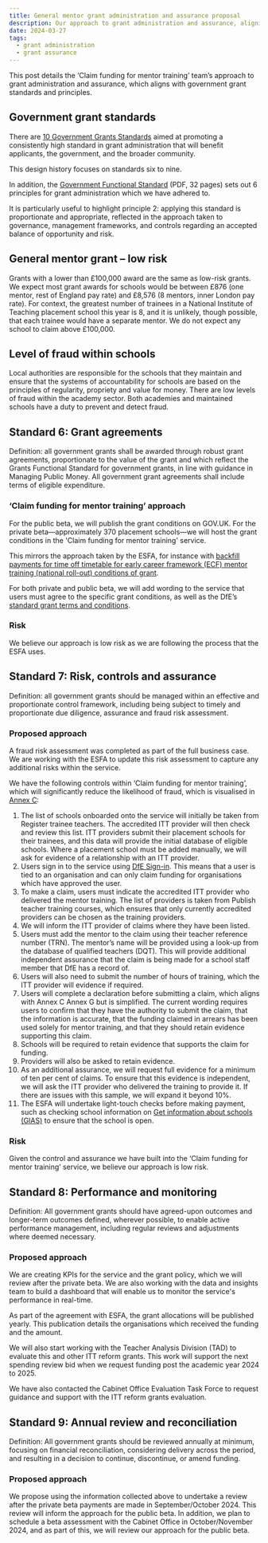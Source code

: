 ```yaml
---
title: General mentor grant administration and assurance proposal
description: Our approach to grant administration and assurance, aligning with government grant standards and principles
date: 2024-03-27
tags:
  - grant administration
  - grant assurance
---
```


This post details the ‘Claim funding for mentor training’ team’s approach to grant administration and assurance, which aligns with government grant standards and principles.

## Government grant standards

There are [10 Government Grants Standards](https://www.gov.uk/government/publications/grants-standards) aimed at promoting a consistently high standard in grant administration that will benefit applicants, the government, and the broader community.

This design history focuses on standards six to nine.

In addition, the [Government Functional Standard](https://assets.publishing.service.gov.uk/media/60f7fc0c8fa8f50c716bcd62/Final-CO_Govt_Functional_Std_GovS015_WEB.pdf) (PDF, 32 pages) sets out 6 principles for grant administration which we have adhered to.

It is particularly useful to highlight principle 2: applying this standard is proportionate and appropriate, reflected in the approach taken to governance, management frameworks, and controls regarding an accepted balance of opportunity and risk.

## General mentor grant – low risk

Grants with a lower than £100,000 award are the same as low-risk grants. We expect most grant awards for schools would be between £876 (one mentor, rest of England pay rate) and £8,576 (8 mentors, inner London pay rate). For context, the greatest number of trainees in a National Institute of Teaching placement school this year is 8, and it is unlikely, though possible, that each trainee would have a separate mentor. We do not expect any school to claim above £100,000.

## Level of fraud within schools

Local authorities are responsible for the schools that they maintain and ensure that the systems of accountability for schools are based on the principles of regularity, propriety and value for money. There are low levels of fraud within the academy sector. Both academies and maintained schools have a duty to prevent and detect fraud.

## Standard 6: Grant agreements

Definition: all government grants shall be awarded through robust grant agreements, proportionate to the value of the grant and which reflect the Grants Functional Standard for government grants, in line with guidance in Managing Public Money. All government grant agreements shall include terms of eligible expenditure.

### ‘Claim funding for mentor training’ approach

For the public beta, we will publish the grant conditions on GOV.UK. For the private beta—approximately 370 placement schools—we will host the grant conditions in the 'Claim funding for mentor training' service.

This mirrors the approach taken by the ESFA, for instance with [backfill payments for time off timetable for early career framework (ECF) mentor training (national roll-out) conditions of grant](https://www.gov.uk/government/publications/backfill-payments-for-time-off-timetable-for-early-career-framework-ecf-mentor-training-national-roll-out/backfill-payments-for-time-off-timetable-for-early-career-framework-ecf-mentor-training-national-roll-out).

For both private and public beta, we will add wording to the service that users must agree to the specific grant conditions, as well as the DfE’s [standard grant terms and conditions](https://www.gov.uk/government/publications/grant-funding-agreement-terms-and-conditions).

### Risk

We believe our approach is low risk as we are following the process that the ESFA uses.

## Standard 7: Risk, controls and assurance

Definition: all government grants should be managed within an effective and proportionate control framework, including being subject to timely and proportionate due diligence, assurance and fraud risk assessment.

### Proposed approach

A fraud risk assessment was completed as part of the full business case. We are working with the ESFA to update this risk assessment to capture any additional risks within the service.

We have the following controls within ‘Claim funding for mentor training’, which will significantly reduce the likelihood of fraud, which is visualised in [Annex C](#annex-c---use-of-dfe-services-to-validate-and-assure-the-information-provided-in-‘claim-funding-for-mentor-training’):

1. The list of schools onboarded onto the service will initially be taken from Register trainee teachers. The accredited ITT provider will then check and review this list. ITT providers submit their placement schools for their trainees, and this data will provide the initial database of eligible schools. Where a placement school must be added manually, we will ask for evidence of a relationship with an ITT provider.
2. Users sign in to the service using [DfE Sign-in](https://services.signin.education.gov.uk/). This means that a user is tied to an organisation and can only claim funding for organisations which have approved the user.
3. To make a claim, users must indicate the accredited ITT provider who delivered the mentor training. The list of providers is taken from Publish teacher training courses, which ensures that only currently accredited providers can be chosen as the training providers.
4. We will inform the ITT provider of claims where they have been listed.
5. Users must add the mentor to the claim using their teacher reference number (TRN). The mentor’s name will be provided using a look-up from the database of qualified teachers (DQT). This will provide additional independent assurance that the claim is being made for a school staff member that DfE has a record of.
6. Users will also need to submit the number of hours of training, which the ITT provider will evidence if required.
7. Users will complete a declaration before submitting a claim, which aligns with Annex C Annex G but is simplified. The current wording requires users to confirm that they have the authority to submit the claim, that the information is accurate, that the funding claimed in arrears has been used solely for mentor training, and that they should retain evidence supporting this claim.
8. Schools will be required to retain evidence that supports the claim for funding.
9. Providers will also be asked to retain evidence.
10. As an additional assurance, we will request full evidence for a minimum of ten per cent of claims. To ensure that this evidence is independent, we will ask the ITT provider who delivered the training to provide it. If there are issues with this sample, we will expand it beyond 10%.
11. The ESFA will undertake light-touch checks before making payment, such as checking school information on [Get information about schools (GIAS)](https://get-information-schools.service.gov.uk/) to ensure that the school is open.

### Risk

Given the control and assurance we have built into the ‘Claim funding for mentor training’ service, we believe our approach is low risk.

## Standard 8: Performance and monitoring

Definition: All government grants should have agreed-upon outcomes and longer-term outcomes defined, wherever possible, to enable active performance management, including regular reviews and adjustments where deemed necessary.

### Proposed approach

We are creating KPIs for the service and the grant policy, which we will review after the private beta. We are also working with the data and insights team to build a dashboard that will enable us to monitor the service's performance in real-time.

As part of the agreement with ESFA, the grant allocations will be published yearly. This publication details the organisations which received the funding and the amount.

We will also start working with the Teacher Analysis Division (TAD) to evaluate this and other ITT reform grants. This work will support the next spending review bid when we request funding post the academic year 2024 to 2025.

We have also contacted the Cabinet Office Evaluation Task Force to request guidance and support with the ITT reform grants evaluation.

## Standard 9: Annual review and reconciliation

Definition: All government grants should be reviewed annually at minimum, focusing on financial reconciliation, considering delivery across the period, and resulting in a decision to continue, discontinue, or amend funding.

### Proposed approach

We propose using the information collected above to undertake a review after the private beta payments are made in September/October 2024. This review will inform the approach for the public beta. In addition, we plan to schedule a beta assessment with the Cabinet Office in October/November 2024, and as part of this, we will review our approach for the public beta.
